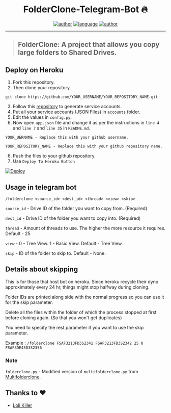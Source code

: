 <h1 align="center">FolderClone-Telegram-Bot 🔥</h1> 

<p align="center">
<a href="https://sawankumar.gitlab.io/"><img alt="author" src="https://img.shields.io/badge/author-Sawan%20Kumar-red"/></a>
<a href="https://www.python.org/"><img alt="language" src="https://img.shields.io/badge/Made%20with-Python-1f425f.svg"/></a>
<a href="https://github.com/ellerbrock/open-source-badges/"><img alt="author" src="https://badges.frapsoft.com/os/v1/open-source.svg?v=103"/></a>
</p>

<hr>


> ## FolderClone: A project that allows you copy large folders to Shared Drives.

## Deploy on Heroku

1. Fork this repository.
2. Then clone your repository.
```
git clone https://github.com/YOUR_USERNAME/YOUR_REPOSITORY_NAME.git
```
3. Follow this [repository](https://github.com/xyou365/AutoRclone) to generate service accounts.
4. Put all your service accounts (JSON Files) in `accounts` folder.
5. Edit the values in `config.py`.
6. Now open `app.json` file and change it as per the instructions in `line 4` and `line 7` and `line 35` in `README.md`.
```
YOUR_UERNAME - Replace this with your github username.
```
```
YOUR_REPOSITORY_NAME - Replace this with your github repository name.
```
6. Push the files to your github repository.
7. Use `Deploy To Heroku Button`

[![Deploy](https://www.herokucdn.com/deploy/button.svg)](https://heroku.com/deploy?template=https://github.com/Gwenstephanie/Folderclone-Telegram-Bot/tree/master)


## Usage in telegram bot
`/folderclone <source_id> <dest_id> <thread> <view> <skip>`

`source_id` - Drive ID of the folder you want to copy from. (Required)

`dest_id` - Drive ID of the folder you want to copy into. (Required)

`thread` - Amount of threads to use. The higher the more resource it requires. Default - 25

`view` - 0 - Tree View. 1 - Basic View. Default - Tree View.

`skip` - ID of the folder to skip to. Default - None. 

## Details about skipping
This is for those that host bot on heroku. Since heroku recycle their dyno approximately every 24 hr, things might stop halfway during cloning.

Folder IDs are printed along side with the normal progress so you can use it for the skip parameter.

Delete all the files within the folder of which the process stopped at first before cloning again. (So that you won't get duplicates)

You need to specify the rest parameter if you want to use the skip parameter.

Example : `/folderclone FSAF3213FD3S2341 FSAF3213FD3S2342 25 0 FSAF3DE45D3S2356`

### Note
`folderclone.py` - Modified version of `multifolderclone.py` from [Multifolderclone](https://github.com/justcopy/Multifolderclone).

## Thanks to :heart:

- [Loli Killer](https://github.com/Loli-Killer/TgFolderClone)

